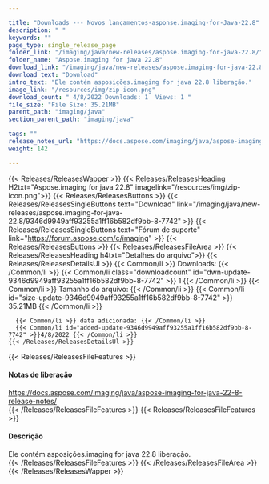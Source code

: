 ```yaml
---

title: "Downloads --- Novos lançamentos-asponse.imaging-for-Java-22.8"
description: " "
keywords: ""
page_type: single_release_page
folder_link: "/imaging/java/new-releases/aspose.imaging-for-java-22.8/"
folder_name: "Aspose.imaging for java 22.8"
download_link: "/imaging/java/new-releases/aspose.imaging-for-java-22.8/9346d9949aff93255a1ff16b582df9bb-8-7742"
download_text: "Download"
intro_text: "Ele contém asposições.imaging for java 22.8 liberação."
image_link: "/resources/img/zip-icon.png"
download_count: " 4/8/2022 Downloads: 1  Views: 1 "
file_size: "File Size: 35.21MB"
parent_path: "imaging/java"
section_parent_path: "imaging/java"

tags: ""
release_notes_url: "https://docs.aspose.com/imaging/java/aspose-imaging-for-java-22-8-release-notes/"
weight: 142

---
```


{{< Releases/ReleasesWapper >}}
  {{< Releases/ReleasesHeading H2txt="Aspose.imaging for java 22.8" imagelink="/resources/img/zip-icon.png">}}
  {{< Releases/ReleasesButtons >}}
    {{< Releases/ReleasesSingleButtons text="Download" link="/imaging/java/new-releases/aspose.imaging-for-java-22.8/9346d9949aff93255a1ff16b582df9bb-8-7742" >}}
    {{< Releases/ReleasesSingleButtons text="Fórum de suporte" link="https://forum.aspose.com/c/imaging" >}}
  {{< Releases/ReleasesButtons >}}
  {{< Releases/ReleasesFileArea >}}
    {{< Releases/ReleasesHeading h4txt="Detalhes do arquivo">}}
    {{< Releases/ReleasesDetailsUl >}}
      {{< Common/li >}} Downloads: {{< /Common/li >}}
      {{< Common/li class="downloadcount" id="dwn-update-9346d9949aff93255a1ff16b582df9bb-8-7742" >}} 1 {{< /Common/li >}}
      {{< Common/li >}} Tamanho do arquivo: {{< /Common/li >}}
      {{< Common/li id="size-update-9346d9949aff93255a1ff16b582df9bb-8-7742" >}} 35.21MB {{< /Common/li >}}

      {{< Common/li >}} data adicionada: {{< /Common/li >}}
      {{< Common/li id="added-update-9346d9949aff93255a1ff16b582df9bb-8-7742" >}}4/8/2022 {{< /Common/li >}}
    {{< /Releases/ReleasesDetailsUl >}}

  {{< Releases/ReleasesFileFeatures >}}
      <h4>Notas de liberação</h4><div><a href='https://docs.aspose.com/imaging/java/aspose-imaging-for-java-22-8-release-notes/'>https://docs.aspose.com/imaging/java/aspose-imaging-for-java-22-8-release-notes/</a></div>
  {{< /Releases/ReleasesFileFeatures >}}
  {{< Releases/ReleasesFileFeatures >}}
      <h4>Descrição</h4><div class="HTMLDescription">Ele contém asposições.imaging for java 22.8 liberação.</div>
  {{< /Releases/ReleasesFileFeatures >}}
 {{< /Releases/ReleasesFileArea >}}
{{< /Releases/ReleasesWapper >}}


